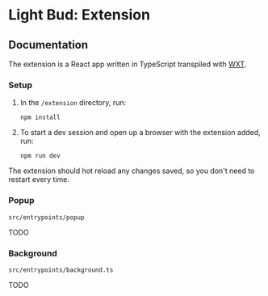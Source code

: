 # Light Bud: Extension

## Documentation

The extension is a React app written in TypeScript transpiled with [WXT](https://wxt.dev/).

### Setup

1. In the `/extension` directory, run:
    ```
    npm install
    ```
1. To start a dev session and open up a browser with the extension added, run:
    ```
    npm run dev
    ```
    
The extension should hot reload any changes saved, so you don't need to restart every time.

### Popup
`src/entrypoints/popup`

TODO

### Background
`src/entrypoints/background.ts`

TODO